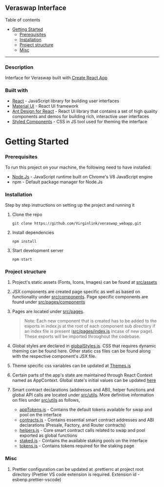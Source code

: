 ## Veraswap Interface

Table of contents

- [Getting Started](#getting-started)
  - [Prerequisites](#prerequisites)
  - [Installation](#installation)
  - [Project structure](#project-structure)
  - [Misc](#misc)

---

### Description

Interface for Veraswap built with [Create React App](https://github.com/facebook/create-react-app)

### Built with

- [React](https://reactjs.org/) - JavaScript library for building user interfaces
- [Material UI](https://material-ui.com/) - React UI framework
- [Ant Design for React](https://ant.design/docs/react/introduce) - React UI library that contains a set of high quality components and demos for building rich, interactive user interfaces
- [Styled Components](https://styled-components.com/) - CSS in JS tool used for theming the interface

# Getting Started

### Prerequisites

To run this project on your machine, the following need to have installed:

- [Node.Js](https://nodejs.org/) - JavaScript runtime built on Chrome's V8 JavaScript engine
- npm - Default package manager for Node.Js

### Installation

Step by step instructions on setting up the project and running it

1. Clone the repo
   ```
   git clone https://github.com/Virginlink/veraswap_webapp.git
   ```
2. Install dependencies
   ```
   npm install
   ```
3. Start development server
   ```
   npm start
   ```

### Project structure

1. Project's static assets (Fonts, Icons, Images) can be found at [src/assets](./src/assets)
2. JSX components are created page specific as well as based on functionality under [src/components](./src/components). Page specific components are found under [src/pages/components](./src/pages/components)
3. Pages are located under [src/pages](./src/pages).

   > Note: Each new component that is created has to be added to the exports in index.js at the root of each component sub directory if an index file is present ([src/pages/index.js](./src/pages/index.js) incase of new page). These exports will be imported throughout the codebase.

4. Global styles are declared in [globalStyles.js](./src/components/globalStyles.js). CSS that requires dynamic theming can be found here. Other static css files can be found along with the respective component's JSX file.
5. Theme specific css variables can be updated at [Themes.js](./src/components/Themes.js)
6. Certain parts of the app's state are maintained through React Context named as AppContext. Global state's initial values can be updated [here](./src/state/AppContext.js)

7. Smart contract declarations (addresses and ABI), helper functions and global API calls are located under [src/utils](./src/utils). More definitive information on files under [src/utils](./src/utils) as follows,
   - [appTokens.js](./src/utils/appTokens.js) - Contains the default tokens available for swap and pool on the interface
   - [contracts.js](./src/utils/contracts.js) - Contains essential smart contract addresses and ABI declarations (Presale, Factory, and Router contracts)
   - [helpers.js](./src/utils/helpers.js) - Core smart contract calls related to swap and pool exported as global functions
   - [staked.js](./src/utils/staked.js) - Contains the available staking pools on the interface
   - [tokens.js](./src/utils/tokens.js) - Contains tokens required for the staking page

### Misc

1. Prettier configuration can be updated at .prettierrc at project root directory (Prettier VS code extension is required. Extension id - esbenp.prettier-vscode)
